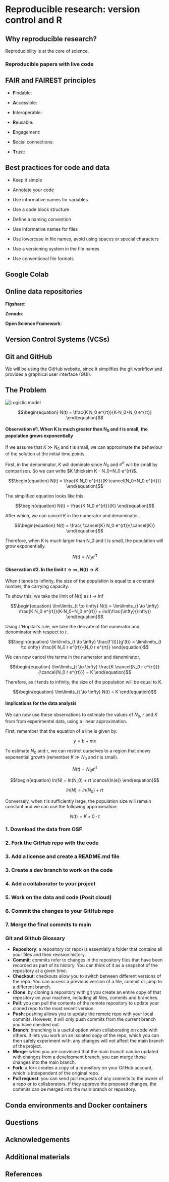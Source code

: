 # Reproducible research: version control and R

## Why reproducible research?

Reproducibility is at the core of science. 

### Reproducible papers with live code

## FAIR and FAIREST principles

- **F**indable:
- **A**ccessible:
- **I**nteroperable:
- **R**eusable:

- **E**ngagement:
- **S**ocial connections:
- **T**rust:

## Best practices for code and data

- Keep it simple
- Annotate your code
- Use informative names for variables
- Use a code block structure

- Define a naming convention
- Use informative names for files
- Use lowercase in file names, avoid using spaces or special characters
- Use a versioning system in the file names
- Use conventional file formats

## Google Colab

## Online data repositories

**Figshare**:

**Zenodo**:

**Open Science Framework**:

## Version Control Systems (VCSs)

## Git and GitHub

We will be using the GitHub website, since it simplifies the git workflow and provides a graphical user interface (GUI).

## The Problem

![Logistic model](https://github.com/josegabrielnb/reproducible_research/blob/main/logistic_model.png)

```math
\begin{equation}
N(t) = \frac{K N_0 e^{rt}}{K-N_0+N_0 e^{rt}}
\end{equation}
```

#### Observation #1. When K is much greater than N<sub>0</sub> and *t* is small, the population grows exponentially

If we assume that $` K \gg N_0 `$ and $`t`$ is small, we can approximate the behaviour of the solution at the initial time points.

First, in the denominator, $`K`$ will dominate since $`N_0`$ and $`e^{rt}`$ will be small by comparison. So we can write $`K \thicksim K - N_0+N_0 e^{rt}`$.

```math
\begin{equation}
N(t) = \frac{K N_0 e^{rt}}{K-\cancel{N_0+N_0 e^{rt}}}
\end{equation}
```

The simplified equation looks like this:

```math
\begin{equation}
N(t) = \frac{K N_0 e^{rt}}{K}
\end{equation}
```

After which, we can cancel $`K`$ in the numerator and denominator.

```math
\begin{equation}
N(t) = \frac{ \cancel{K} N_0 e^{rt}}{\cancel{K}}
\end{equation}
```

Therefore, when K is much larger than N_0 and t is small, the population will grow exponentially.

```math
\begin{equation}
N(t) = N_0 e^{rt}
\end{equation}
```

#### Observation #2. In the limit $`t \to \infty`$, $`N(t) \to K`$

When t tends to infinity, the size of the population is equal to a constant number, the carrying capacity.

To show this, we take the limit of N(t) as t -> inf

```math
\begin{equation}
\lim\limits_{t \to \infty} N(t) = \lim\limits_{t \to \infty} \frac{K N_0 e^{rt}}{K-N_0+N_0 e^{rt}} = ind(\frac{\infty}{\infty})
\end{equation}
```

Using L'Hopital's rule, we take the derivate of the numerator and denominator with respect to $`t`$.

```math
\begin{equation}
\lim\limits_{t \to \infty} \frac{f'(t)}{g'(t)} = \lim\limits_{t \to \infty} \frac{K N_0 r e^{rt}}{N_0 r e^{rt}}
\end{equation}
```

We can now cancel the terms in the numerator and denominator,

```math
\begin{equation}
\lim\limits_{t \to \infty} \frac{K \cancel{N_0 r e^{rt}}}{\cancel{N_0 r e^{rt}}} = K
\end{equation}
```

Therefore, as $`t`$ tends to infinity, the size of the population will be equal to K.

```math
\begin{equation}
\lim\limits_{t \to \infty} N(t) = K
\end{equation}
```

#### Implications for the data analysis

We can now use these observations to estimate the values of $`N_0`$, $`r`$ and $`K`$ from from experimental data, using a linear approximation.

First, remember that the equation of a line is given by:

```math
\begin{equation}
y = b + mx
\end{equation}
```

To estimate $`N_0`$ and $`r`$, we can restrict ourselves to a region that shows exponential growth (remember $` K \gg N_0 `$ and $`t`$ is small).

```math
\begin{equation}
N(t) = N_0 e^{rt}
\end{equation}
```

```math
\begin{equation}
ln(N) = ln(N_0) + rt \cancel{ln(e)}
\end{equation}
```

```math
\begin{equation}
ln(N) = ln(N_0) + rt
\end{equation}
```



Conversely, when $`t`$ is sufficiently large, the population size will remain constant and we can use the following approximation:

```math
\begin{equation}
N(t) = K + 0 \cdot t
\end{equation}
```



### 1. Download the data from OSF

### 2. Fork the GitHub repo with the code

### 3. Add a license and create a README.md file

### 3. Create a dev branch to work on the code

### 4. Add a collaborator to your project

### 5. Work on the data and code (Posit cloud)

### 6. Commit the changes to your GitHub repo

### 7. Merge the final commits to main



### Git and Github Glossary

- **Repository**: a repository (or repo) is essentially a folder that contains all your files and their revision history.
- **Commit**: commits refer to changes in the repository files that have been recorded as part of its history. You can think of it as a snapshot of the repository at a given time.
- **Checkout**: checkouts allow you to switch between different versions of the repo. You can access a previous version of a file, commit or jump to a different branch.
- **Clone**: by cloning a repository with git you create an entire copy of that repository on your machine, including all files, commits and branches.
- **Pull**: you can pull the contents of the remote repository to update your cloned repo to the most recent version.
- **Push**: pushing allows you to update the remote repo with your local commits. However, it will only push commits from the current branch you have checked out.
- **Branch**: branching is a useful option when collaborating on code with others. It lets you work on an isolated copy of the repo, which you can then safely experiment with: any changes will not affect the main branch of the project.
- **Merge**: when you are convinced that the main branch can be updated with changes from a development branch, you can merge those changes into the main branch.
- **Fork**: a fork creates a copy of a repository on your GitHub account, which is independent of the original repo. 
- **Pull request**: you can send pull requests of any commits to the owner of a repo or to collaborators. If they approve the proposed changes, the commits can be merged into the main branch or repository.

## Conda environments and Docker containers

## Questions

## Acknowledgements

## Additional materials

## References
